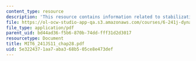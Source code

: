 ```yaml
---
content_type: resource
description: 'This resource contains information related to stabilization: state feedback.'
file: https://ol-ocw-studio-app-qa.s3.amazonaws.com/courses/6-241j-dynamic-systems-and-control-spring-2011/5e3224371aa7aba368b505ce8e473def_MIT6_241JS11_chap28.pdf
file_type: application/pdf
parent_uid: bd44ad36-f5b6-870b-74dd-fff31d2d3017
resourcetype: Document
title: MIT6_241JS11_chap28.pdf
uid: 5e322437-1aa7-aba3-68b5-05ce8e473def
---
```

